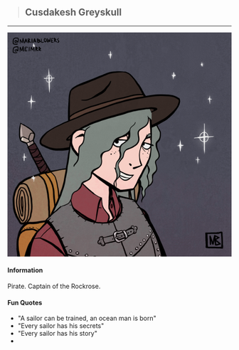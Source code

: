 >## Cusdakesh Greyskull

--- 

![quentin_human](../../../Templates/images/quentin.png "Quentin Thexius human form")

#### Information

Pirate. Captain of the Rockrose.

#### Fun Quotes

- "A sailor can be trained, an ocean man is born"
- "Every sailor has his secrets"
- "Every sailor has his story"
- 
